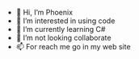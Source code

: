 - 👋 Hi, I’m Phoenix
- 👀 I’m interested in using code 	
- 🌱 I’m currently learning C#
- 💞️ I’m not looking collaborate 		
- 📫 For reach me go in my web site

<!---
p-hoenix/p-hoenix is a ✨ special ✨ repository because its `README.md` (this file) appears on your GitHub profile.
You can click the Preview link to take a look at your changes.
--->
